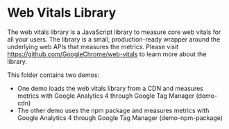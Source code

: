 # Web Vitals Library

The web vitals library is a JavaScript library to measure core web vitals for all your users. The library is a small, production-ready wrapper around the underlying web APIs that measures the metrics. Please visit https://github.com/GoogleChrome/web-vitals to learn more about the library.

This folder contains two demos:

- One demo loads the web vitals library from a CDN and measures metrics with Google Analytics 4 through Google Tag Manager (demo-cdn)
- The other demo uses the npm package and measures metrics with Google Analytics 4 through Google Tag Manager (demo-npm-package)